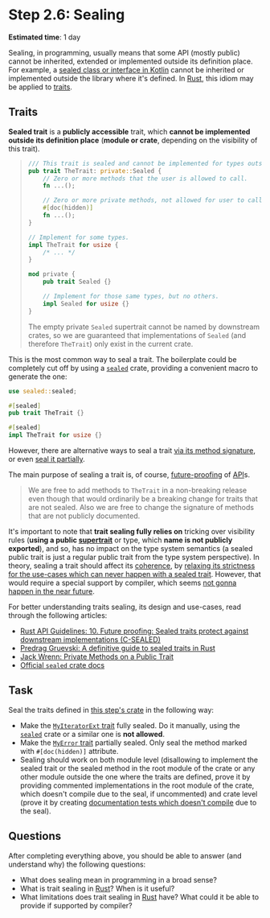 Step 2.6: Sealing
=================

__Estimated time__: 1 day

Sealing, in programming, usually means that some API (mostly public) cannot be inherited, extended or implemented outside its definition place. For example, a [sealed class or interface in Kotlin][1] cannot be inherited or implemented outside the library where it's defined. In [Rust], this idiom may be applied to [traits][2]. 




## Traits

__Sealed trait__ is a __publicly accessible__ trait, which __cannot be implemented outside its definition place__ (__module or crate__, depending on the visibility of this trait).

> ```rust
> /// This trait is sealed and cannot be implemented for types outside this crate.
> pub trait TheTrait: private::Sealed {
>     // Zero or more methods that the user is allowed to call.
>     fn ...();
>
>     // Zero or more private methods, not allowed for user to call.
>     #[doc(hidden)]
>     fn ...();
> }
>
> // Implement for some types.
> impl TheTrait for usize {
>     /* ... */
> }
>
> mod private {
>     pub trait Sealed {}
>
>     // Implement for those same types, but no others.
>     impl Sealed for usize {}
> }
> ```
> The empty private `Sealed` supertrait cannot be named by downstream crates, so we are guaranteed that implementations of `Sealed` (and therefore `TheTrait`) only exist in the current crate.

This is the most common way to seal a trait. The boilerplate could be completely cut off by using a [`sealed`] crate, providing a convenient macro to generate the one:
```rust
use sealed::sealed;

#[sealed]
pub trait TheTrait {}

#[sealed]
impl TheTrait for usize {}
```

However, there are alternative ways to seal a trait [via its method signature][5], or even [seal it partially][6].

The main purpose of sealing a trait is, of course, [future-proofing][7] of [API]s.

> We are free to add methods to `TheTrait` in a non-breaking release even though that would ordinarily be a breaking change for traits that are not sealed. Also we are free to change the signature of methods that are not publicly documented.

It's important to note that __trait sealing fully relies on__ tricking over visibility rules (__using a public [supertrait][8]__ or type, which __name is not publicly exported__), and so, has no impact on the type system semantics (a sealed public trait is just a regular public trait from the type system perspective). In theory, sealing a trait should affect its [coherence][9], by [relaxing its strictness for the use-cases which can never happen with a sealed trait][10]. However, that would require a special support by compiler, which seems [not gonna happen in the near future][11].

For better understanding traits sealing, its design and use-cases, read through the following articles:
- [Rust API Guidelines: 10. Future proofing: Sealed traits protect against downstream implementations (C-SEALED)][3]
- [Predrag Gruevski: A definitive guide to sealed traits in Rust][4]
- [Jack Wrenn: Private Methods on a Public Trait][13]
- [Official `sealed` crate docs][`sealed`]




## Task

Seal the traits defined in [this step's crate](src/lib.rs) in the following way:
- Make the [`MyIteratorExt` trait](src/my_iterator_ext.rs) fully sealed. Do it manually, using the [`sealed`] crate or a similar one is __not allowed__.
- Make the [`MyError` trait](src/my_error.rs) partially sealed. Only seal the method marked with `#[doc(hidden)]` attribute.
- Sealing should work on both module level (disallowing to implement the sealed trait or the sealed method in the root module of the crate or any other module outside the one where the traits are defined, prove it by providing commented implementations in the root module of the crate, which doesn't compile due to the seal, if uncommented) and crate level (prove it by creating [documentation tests which doesn't compile][12] due to the seal).




## Questions

After completing everything above, you should be able to answer (and understand why) the following questions:
- What does sealing mean in programming in a broad sense?
- What is trait sealing in [Rust]? When is it useful?
- What limitations does trait sealing in [Rust] have? What could it be able to provide if supported by compiler?




[`sealed`]: https://docs.rs/sealed
[API]: https://en.wikipedia.org/wiki/API
[Rust]: https://www.rust-lang.org

[1]: https://kotlinlang.org/docs/sealed-classes.html
[2]: https://doc.rust-lang.org/book/ch10-02-traits.html
[3]: https://rust-lang.github.io/api-guidelines/future-proofing.html#sealed-traits-protect-against-downstream-implementations-c-sealed
[4]: https://predr.ag/blog/definitive-guide-to-sealed-traits-in-rust
[5]: https://predr.ag/blog/definitive-guide-to-sealed-traits-in-rust#sealing-traits-via-method-signatures
[6]: https://predr.ag/blog/definitive-guide-to-sealed-traits-in-rust#partially-sealed-traits
[7]: https://en.wikipedia.org/wiki/Future-proof
[8]: https://doc.rust-lang.org/reference/items/traits.html#supertraits
[9]: https://doc.rust-lang.org/reference/items/implementations.html#trait-implementation-coherence
[10]: https://stackoverflow.com/questions/50012745/is-there-a-way-to-tell-the-compiler-that-nobody-will-implement-a-trait-for-a-ref
[11]: https://internals.rust-lang.org/t/sealed-traits/16797
[12]: https://doc.rust-lang.org/rustdoc/write-documentation/documentation-tests.html#attributes
[13]: https://jack.wrenn.fyi/blog/private-trait-methods
